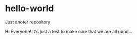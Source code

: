 # hello-world
Just anoter repository


Hi Everyone!
It's just a test to make sure that we are all good...
